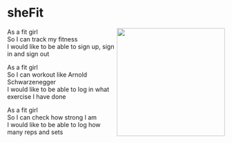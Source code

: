 # sheFit
<img src="https://user-images.githubusercontent.com/17644847/27798062-c9a5cc50-6007-11e7-8c3d-a410665360d1.png" align="right" width="250">

As a fit girl<br>
So I can track my fitness<br>
I would like to be able to sign up, sign in and sign out<br>

As a fit girl<br>
So I can workout like Arnold Schwarzenegger<br>
I would like to be able to log in what exercise I have done<br>

As a fit girl<br>
So I can check how strong I am<br>
I would like to be able to log how many reps and sets<br>
